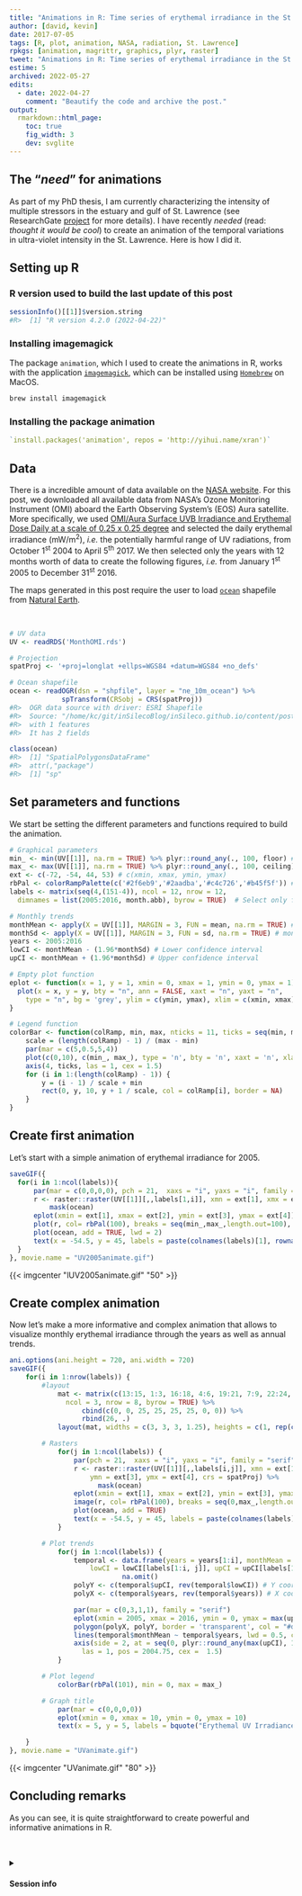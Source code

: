 ```yaml
---
title: "Animations in R: Time series of erythemal irradiance in the St. Lawrence"
author: [david, kevin]
date: 2017-07-05
tags: [R, plot, animation, NASA, radiation, St. Lawrence]
rpkgs: [animation, magrittr, graphics, plyr, raster]
tweet: "Animations in R: Time series of erythemal irradiance in the St. Lawrence"
estime: 5
archived: 2022-05-27
edits:
  - date: 2022-04-27
    comment: "Beautify the code and archive the post."
output:
  rmarkdown::html_page:
    toc: true
    fig_width: 3
    dev: svglite
---
```


## The “*need*” for animations

As part of my PhD thesis, I am currently characterizing the intensity of multiple stressors in the estuary and gulf of St. Lawrence (see ResearchGate [project](https://www.researchgate.net/project/Evaluating-the-cumulative-impacts-of-human-activities-on-the-structure-and-function-the-trophic-network-of-the-estuary-and-gulf-of-StLawrence) for more details). I have recently *needed* (read: *thought it would be cool*) to create an animation of the temporal variations in ultra-violet intensity in the St. Lawrence. Here is how I did it.

## Setting up R

### R version used to build the last update of this post

``` r
sessionInfo()[[1]]$version.string
#R>  [1] "R version 4.2.0 (2022-04-22)"
```

### Installing imagemagick

The package `animation`, which I used to create the animations in R, works with the application [`imagemagick`](https://www.imagemagick.org/script/index.php), which can be installed using [`Homebrew`](https://brew.sh/) on MacOS.

``` sh
brew install imagemagick
```

### Installing the package animation

``` r
`install.packages('animation', repos = 'http://yihui.name/xran')`
```

## Data

There is a incredible amount of data available on the [NASA website](https://disc.gsfc.nasa.gov/uui/datasets?keywords=%22Aura%20OMI%22). For this post, we downloaded all available data from NASA’s Ozone Monitoring Instrument (OMI) aboard the Earth Observing System’s (EOS) Aura satellite. More specifically, we used [OMI/Aura Surface UVB Irradiance and Erythemal Dose Daily at a scale of 0.25 x 0.25 degree](https://disc.gsfc.nasa.gov/uui/datasets/OMUVBG_V003/summary?keywords=%22Aura%20OMI%22) and selected the daily erythemal irradiance (mW/m<sup>2</sup>), *i.e.* the potentially harmful range of UV radiations, from October 1<sup>st</sup> 2004 to April 5<sup>th</sup> 2017. We then selected only the years with 12 months worth of data to create the following figures, *i.e.* from January 1<sup>st</sup> 2005 to December 31<sup>st</sup> 2016.
<!-- The resulting dataset is available here in the [letiR github page](https://github.com/letiR/letir.github.io/blob/master/assets/AnimationInR/MonthOMI.rds). -->

The maps generated in this post require the user to load [`ocean`](http://www.naturalearthdata.com/http//www.naturalearthdata.com/download/10m/physical/ne_10m_ocean.zip) shapefile from [Natural Earth](http://www.naturalearthdata.com/).

<br/>

``` r
# UV data
UV <- readRDS('MonthOMI.rds')

# Projection
spatProj <- '+proj=longlat +ellps=WGS84 +datum=WGS84 +no_defs'

# Ocean shapefile
ocean <- readOGR(dsn = "shpfile", layer = "ne_10m_ocean") %>%
             spTransform(CRSobj = CRS(spatProj))
#R>  OGR data source with driver: ESRI Shapefile
#R>  Source: "/home/kc/git/inSilecoBlog/inSileco.github.io/content/post/2017/animationinR/shpfile", layer: "ne_10m_ocean"
#R>  with 1 features
#R>  It has 2 fields

class(ocean)
#R>  [1] "SpatialPolygonsDataFrame"
#R>  attr(,"package")
#R>  [1] "sp"
```

## Set parameters and functions

We start be setting the different parameters and functions required to build the animation.

``` r
# Graphical parameters
min_ <- min(UV[[1]], na.rm = TRUE) %>% plyr::round_any(., 100, floor) # Minimum values in UV dataset
max_ <- max(UV[[1]], na.rm = TRUE) %>% plyr::round_any(., 100, ceiling) # Minimum values in UV dataset
ext <- c(-72, -54, 44, 53) # c(xmin, xmax, ymin, ymax)
rbPal <- colorRampPalette(c('#2f6eb9','#2aadba','#c4c726','#b45f5f')) # color palette
labels <- matrix(seq(4,(151-4)), ncol = 12, nrow = 12,
  dimnames = list(2005:2016, month.abb), byrow = TRUE)  # Select only full years (start: 2004/10; end: 2017/04)

# Monthly trends
monthMean <- apply(X = UV[[1]], MARGIN = 3, FUN = mean, na.rm = TRUE) # monthly mean
monthSd <- apply(X = UV[[1]], MARGIN = 3, FUN = sd, na.rm = TRUE) # monthly sd
years <- 2005:2016
lowCI <- monthMean - (1.96*monthSd) # Lower confidence interval
upCI <- monthMean + (1.96*monthSd) # Upper confidence interval

# Empty plot function
eplot <- function(x = 1, y = 1, xmin = 0, xmax = 1, ymin = 0, ymax = 1) {
  plot(x = x, y = y, bty = "n", ann = FALSE, xaxt = "n", yaxt = "n",
    type = "n", bg = 'grey', ylim = c(ymin, ymax), xlim = c(xmin, xmax))
}

# Legend function
colorBar <- function(colRamp, min, max, nticks = 11, ticks = seq(min, max, len = nticks)) {
    scale = (length(colRamp) - 1) / (max - min)
    par(mar = c(5,0.5,5,4))
    plot(c(0,10), c(min_, max_), type = 'n', bty = 'n', xaxt = 'n', xlab =' ', yaxt = 'n', ylab = '')
    axis(4, ticks, las = 1, cex = 1.5)
    for (i in 1:(length(colRamp) - 1)) {
        y = (i - 1) / scale + min
        rect(0, y, 10, y + 1 / scale, col = colRamp[i], border = NA)
    }
}
```


## Create first animation

Let’s start with a simple animation of erythemal irradiance for 2005.

``` r
saveGIF({
  for(i in 1:ncol(labels)){
      par(mar = c(0,0,0,0), pch = 21,  xaxs = "i", yaxs = "i", family = "serif")
      r <- raster::raster(UV[[1]][,,labels[1,i]], xmn = ext[1], xmx = ext[2], ymn = ext[3], ymx = ext[4], crs = spatProj) %>%
          mask(ocean)
      eplot(xmin = ext[1], xmax = ext[2], ymin = ext[3], ymax = ext[4])
      plot(r, col= rbPal(100), breaks = seq(min_,max_,length.out=100), legend = FALSE, add = TRUE)
      plot(ocean, add = TRUE, lwd = 2)
      text(x = -54.5, y = 45, labels = paste(colnames(labels)[1], rownames(labels)[i]), adj = 1, cex = 1.5)
  }
}, movie.name = "UV2005animate.gif")
```

{{< imgcenter "lUV2005animate.gif" "50" >}}

## Create complex animation

Now let’s make a more informative and complex animation that allows to visualize monthly erythemal irradiance through the years as well as annual trends.

``` r
ani.options(ani.height = 720, ani.width = 720)
saveGIF({
    for(i in 1:nrow(labels)) {
        #layout
            mat <- matrix(c(13:15, 1:3, 16:18, 4:6, 19:21, 7:9, 22:24, 10:12),
              ncol = 3, nrow = 8, byrow = TRUE) %>%
                  cbind(c(0, 0, 25, 25, 25, 25, 0, 0)) %>%
                  rbind(26, .)
            layout(mat, widths = c(3, 3, 3, 1.25), heights = c(1, rep(c(2, 3), 4)))

        # Rasters
            for(j in 1:ncol(labels)) {
                par(pch = 21,  xaxs = "i", yaxs = "i", family = "serif", mar = c(0,0,0,0))
                r <- raster::raster(UV[[1]][,,labels[i,j]], xmn = ext[1], xmx = ext[2],
                    ymn = ext[3], ymx = ext[4], crs = spatProj) %>%
                      mask(ocean)
                eplot(xmin = ext[1], xmax = ext[2], ymin = ext[3], ymax = ext[4])
                image(r, col= rbPal(100), breaks = seq(0,max_,length.out = 101), legend = FALSE, add = TRUE)
                plot(ocean, add = TRUE)
                text(x = -54.5, y = 45, labels = paste(colnames(labels)[j], rownames(labels)[i]), adj = 1, cex = 1.5)
            }

        # Plot trends
            for(j in 1:ncol(labels)) {
                temporal <- data.frame(years = years[1:i], monthMean = monthMean[labels[1:i, j]],
                    lowCI = lowCI[labels[1:i, j]], upCI = upCI[labels[1:i, j]]) %>%
                            na.omit()
                polyY <- c(temporal$upCI, rev(temporal$lowCI)) # Y coordinates for confidence interval polygon
                polyX <- c(temporal$years, rev(temporal$years)) # X coordinates for confidence interval polygon

                par(mar = c(0,3,1,1), family = "serif")
                eplot(xmin = 2005, xmax = 2016, ymin = 0, ymax = max(upCI))
                polygon(polyX, polyY, border = 'transparent', col = "#d9e5f4")
                lines(temporal$monthMean ~ temporal$years, lwd = 0.5, col = '#0057bb')
                axis(side = 2, at = seq(0, plyr::round_any(max(upCI), 1000, ceiling), by = 2500),
                  las = 1, pos = 2004.75, cex =  1.5)
            }

        # Plot legend
            colorBar(rbPal(101), min = 0, max = max_)

        # Graph title
            par(mar = c(0,0,0,0))
            eplot(xmin = 0, xmax = 10, ymin = 0, ymax = 10)
            text(x = 5, y = 5, labels = bquote("Erythemal UV Irradiance (mW/m" ^2 *")"), cex = 2)

    }
}, movie.name = "UVanimate.gif")
```

{{< imgcenter "UVanimate.gif" "80" >}}

## Concluding remarks

As you can see, it is quite straightforward to create powerful and informative animations in R.

<div style="padding: 2rem 0rem 2rem 0rem;">

<details>

<summary>

<h4>

<i class="fa fa-chevron-right" aria-hidden="true"></i>Session info
<i class="fas fa-cogs" aria-hidden="true"></i>

</h4>

</summary>

``` r
sessionInfo()
#R>  R version 4.2.0 (2022-04-22)
#R>  Platform: x86_64-pc-linux-gnu (64-bit)
#R>  Running under: Debian GNU/Linux bookworm/sid
#R>  
#R>  Matrix products: default
#R>  BLAS:   /usr/lib/x86_64-linux-gnu/blas/libblas.so.3.10.1
#R>  LAPACK: /usr/lib/x86_64-linux-gnu/lapack/liblapack.so.3.10.1
#R>  
#R>  locale:
#R>   [1] LC_CTYPE=en_US.UTF-8       LC_NUMERIC=C              
#R>   [3] LC_TIME=en_US.UTF-8        LC_COLLATE=en_US.UTF-8    
#R>   [5] LC_MONETARY=en_US.UTF-8    LC_MESSAGES=en_US.UTF-8   
#R>   [7] LC_PAPER=en_US.UTF-8       LC_NAME=C                 
#R>   [9] LC_ADDRESS=C               LC_TELEPHONE=C            
#R>  [11] LC_MEASUREMENT=en_US.UTF-8 LC_IDENTIFICATION=C       
#R>  
#R>  attached base packages:
#R>  [1] stats     graphics  grDevices utils     datasets  methods   base     
#R>  
#R>  other attached packages:
#R>  [1] rgdal_1.5-32           plyr_1.8.7             raster_3.5-15         
#R>  [4] sp_1.4-7               magrittr_2.0.3         animation_2.7         
#R>  [7] inSilecoRef_0.0.1.9000
#R>  
#R>  loaded via a namespace (and not attached):
#R>   [1] Rcpp_1.0.8.3      lattice_0.20-45   lubridate_1.8.0   ps_1.7.0         
#R>   [5] assertthat_0.2.1  digest_0.6.29     utf8_1.2.2        mime_0.12        
#R>   [9] R6_2.5.1          backports_1.4.1   evaluate_0.15     httr_1.4.3       
#R>  [13] blogdown_1.10     pillar_1.7.0      rlang_1.0.2       curl_4.3.2       
#R>  [17] data.table_1.14.2 miniUI_0.1.1.1    callr_3.7.0       jquerylib_0.1.4  
#R>  [21] DT_0.23           rmarkdown_2.14    RefManageR_1.3.0  rcrossref_1.1.0  
#R>  [25] stringr_1.4.0     htmlwidgets_1.5.4 igraph_1.2.11     shiny_1.7.1      
#R>  [29] compiler_4.2.0    httpuv_1.6.5      xfun_0.31         pkgconfig_2.0.3  
#R>  [33] htmltools_0.5.2   tidyselect_1.1.2  tibble_3.1.7      httpcode_0.3.0   
#R>  [37] bookdown_0.26     codetools_0.2-18  fansi_1.0.3       crayon_1.5.1     
#R>  [41] dplyr_1.0.9       withr_2.5.0       later_1.3.0       grid_4.2.0       
#R>  [45] crul_1.2.0        jsonlite_1.8.0    xtable_1.8-4      lifecycle_1.0.1  
#R>  [49] DBI_1.1.2         cli_3.3.0         stringi_1.7.6     promises_1.2.0.1
#R>  [53] xml2_1.3.3        bslib_0.3.1       ellipsis_0.3.2    targets_0.12.0   
#R>  [57] generics_0.1.2    vctrs_0.4.1       tools_4.2.0       glue_1.6.2       
#R>  [61] purrr_0.3.4       processx_3.5.3    fastmap_1.1.0     yaml_2.3.5       
#R>  [65] terra_1.5-21      base64url_1.4     knitr_1.39        sass_0.4.1
```

</details>

</div>
